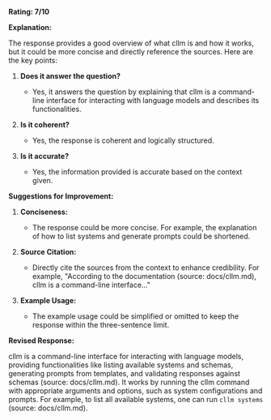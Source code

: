 **Rating: 7/10**

**Explanation:**

The response provides a good overview of what cllm is and how it works, but it could be more concise and directly reference the sources. Here are the key points:

1. **Does it answer the question?**
   - Yes, it answers the question by explaining that cllm is a command-line interface for interacting with language models and describes its functionalities.

2. **Is it coherent?**
   - Yes, the response is coherent and logically structured.

3. **Is it accurate?**
   - Yes, the information provided is accurate based on the context given.

**Suggestions for Improvement:**

1. **Conciseness:**
   - The response could be more concise. For example, the explanation of how to list systems and generate prompts could be shortened.

2. **Source Citation:**
   - Directly cite the sources from the context to enhance credibility. For example, "According to the documentation (source: docs/cllm.md), cllm is a command-line interface..."

3. **Example Usage:**
   - The example usage could be simplified or omitted to keep the response within the three-sentence limit.

**Revised Response:**

cllm is a command-line interface for interacting with language models, providing functionalities like listing available systems and schemas, generating prompts from templates, and validating responses against schemas (source: docs/cllm.md). It works by running the cllm command with appropriate arguments and options, such as system configurations and prompts. For example, to list all available systems, one can run `cllm systems` (source: docs/cllm.md).
